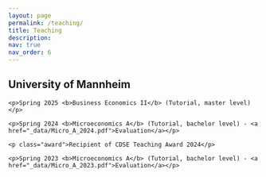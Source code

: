 ```yaml
---
layout: page
permalink: /teaching/
title: Teaching
description: 
nav: true
nav_order: 6
---
```

<html lang="en">
<head>
    <meta charset="UTF-8">
    <meta name="viewport" content="width=device-width, initial-scale=1.0">
    <title>Academic Profile</title>
    <style>
        /* Style for the award with proper alignment */
        .award {
            color: #0366d6;
            display: block;
            margin: 5px 0 16px 20px; /* Add a subtle 20px left margin for slight indentation */
            position: relative;
            padding-left: 10px; /* Add padding to account for the vertical bar */
            border-left: 3px solid #0366d6; /* Use border-left instead of a pseudo-element */
        }
    </style>
</head>
<body>   
    <h2>University of Mannheim</h2>
    
    <p>Spring 2025 <b>Business Economics II</b> (Tutorial, master level)</p>
    
    <p>Spring 2024 <b>Microeconomics A</b> (Tutorial, bachelor level) - <a href="_data/Micro_A_2024.pdf">Evaluation</a></p>
    
    <p class="award">Recipient of CDSE Teaching Award 2024</p>
    
    <p>Spring 2023 <b>Microeconomics A</b> (Tutorial, bachelor level) - <a href="_data/Micro_A_2023.pdf">Evaluation</a></p>
</body>
</html>
